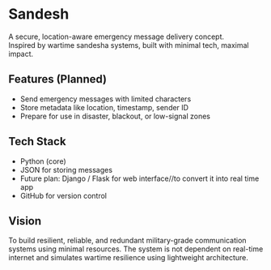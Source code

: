 # Sandesh 
A secure, location-aware emergency message delivery concept.  
Inspired by wartime sandesha systems, built with minimal tech, maximal impact.



## Features (Planned)
- Send emergency messages with limited characters
- Store metadata like location, timestamp, sender ID
- Prepare for use in disaster, blackout, or low-signal zones



## Tech Stack
- Python (core)
- JSON for storing messages
- Future plan: Django / Flask for web interface//to convert it into real time app
- GitHub for version control


## Vision
To build resilient, reliable, and redundant military-grade communication systems using minimal resources.
The system is not dependent on real-time internet and simulates wartime resilience using lightweight architecture.

